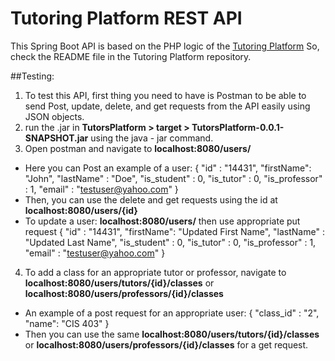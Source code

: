 # Tutoring Platform REST API
This Spring Boot API is based on the PHP logic of the [Tutoring Platform](https://github.com/kareemfelfel/Tutoring_Platform)
So, check the README file in the Tutoring Platform repository.

##Testing:
1. To test this API, first thing you need to have is Postman to be able to send Post, update, delete, and get requests from the API easily using JSON objects.
2. run the .jar in **TutorsPlatform > target > TutorsPlatform-0.0.1-SNAPSHOT.jar** using the java - jar command.
3. Open postman and navigate to **localhost:8080/users/**
- Here you can Post an example of a user: 
{
    "id" : "14431",
    "firstName": "John",
    "lastName" : "Doe",
    "is_student" : 0,
    "is_tutor" : 0,
    "is_professor" : 1,
    "email" : "testuser@yahoo.com"
}
- Then, you can use the delete and get requests using the id at **localhost:8080/users/{id}**
- To update a user: **localhost:8080/users/** then use appropriate put request
{
    "id" : "14431",
    "firstName": "Updated First Name",
    "lastName" : "Updated Last Name",
    "is_student" : 0,
    "is_tutor" : 0,
    "is_professor" : 1,
    "email" : "testuser@yahoo.com"
}
4. To add a class for an appropriate tutor or professor, navigate to **localhost:8080/users/tutors/{id}/classes** or **localhost:8080/users/professors/{id}/classes**
- An example of a post request for an appropriate user:
{
    "class_id" : "2",
    "name": "CIS 403"
}
- Then you can use the same **localhost:8080/users/tutors/{id}/classes** or **localhost:8080/users/professors/{id}/classes** for a get request.


